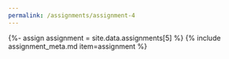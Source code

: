 ```yaml
---
permalink: /assignments/assignment-4
---
```


{%- assign assignment = site.data.assignments[5] %}
{% include assignment_meta.md item=assignment %}
